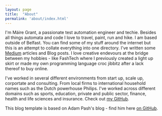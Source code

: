 ```yaml
---
layout: page
title:  "About"
permalink: 'about/index.html'
---
```


I'm Máire Grant, a passionate test automation engineer and techie. Besides all things automata and code I love to travel, paint, run and hike. I am based outside of Belfast. 
You can find some of my stuff around the internet but this is an attempt to collate everything into one directory. I've written some [Medium](https://medium.com/@mairegrant) articles and Blog posts. I love creative endevours at the bridge between my hobbies - like FashTech where I previously created a light up skirt or made my own programming language croc jibbitz after a lack thereof to buy online. 

I've worked in several different environments from start up, scale up, corportate and consulting. From local firms to international household names such as the Dutch powerhouse Philips. I've worked across different domains such as sports, education, private and public sector, finance, health and life sciences and insurance. Check out [my GitHub](https://github.com/mairegrant). 



This blog template is based on Adam Pash's blog - find him here [on GitHub](https://github.com/adampash/). 
